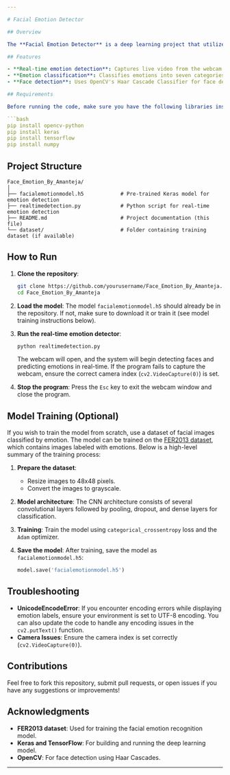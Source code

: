 ```yaml
---

# Facial Emotion Detector

## Overview

The **Facial Emotion Detector** is a deep learning project that utilizes a convolutional neural network (CNN) to detect and classify human emotions from real-time webcam footage. It recognizes seven basic emotions: Angry, Disgust, Fear, Happy, Neutral, Sad, and Surprise. The project uses OpenCV for face detection and Keras for emotion recognition.

## Features

- **Real-time emotion detection**: Captures live video from the webcam and predicts emotions for detected faces.
- **Emotion classification**: Classifies emotions into seven categories.
- **Face detection**: Uses OpenCV's Haar Cascade Classifier for face detection.

## Requirements

Before running the code, make sure you have the following libraries installed:

```bash
pip install opencv-python
pip install keras
pip install tensorflow
pip install numpy
```

## Project Structure

```
Face_Emotion_By_Amanteja/
│
├── facialemotionmodel.h5            # Pre-trained Keras model for emotion detection
├── realtimedetection.py             # Python script for real-time emotion detection
├── README.md                        # Project documentation (this file)
└── dataset/                         # Folder containing training dataset (if available)
```

## How to Run

1. **Clone the repository**:
   ```bash
   git clone https://github.com/yourusername/Face_Emotion_By_Amanteja.git
   cd Face_Emotion_By_Amanteja
   ```

2. **Load the model**:
   The model `facialemotionmodel.h5` should already be in the repository. If not, make sure to download it or train it (see model training instructions below).

3. **Run the real-time emotion detector**:
   ```bash
   python realtimedetection.py
   ```

   The webcam will open, and the system will begin detecting faces and predicting emotions in real-time. If the program fails to capture the webcam, ensure the correct camera index (`cv2.VideoCapture(0)`) is set.

4. **Stop the program**:
   Press the `Esc` key to exit the webcam window and close the program.

## Model Training (Optional)

If you wish to train the model from scratch, use a dataset of facial images classified by emotion. The model can be trained on the [FER2013 dataset](https://www.kaggle.com/c/challenges-in-representation-learning-facial-expression-recognition-challenge/data), which contains images labeled with emotions. Below is a high-level summary of the training process:

1. **Prepare the dataset**:
   - Resize images to 48x48 pixels.
   - Convert the images to grayscale.

2. **Model architecture**:
   The CNN architecture consists of several convolutional layers followed by pooling, dropout, and dense layers for classification.

3. **Training**:
   Train the model using `categorical_crossentropy` loss and the `Adam` optimizer.

4. **Save the model**:
   After training, save the model as `facialemotionmodel.h5`:
   ```python
   model.save('facialemotionmodel.h5')
   ```

## Troubleshooting

- **UnicodeEncodeError**: If you encounter encoding errors while displaying emotion labels, ensure your environment is set to UTF-8 encoding. You can also update the code to handle any encoding issues in the `cv2.putText()` function.
- **Camera Issues**: Ensure the camera index is set correctly (`cv2.VideoCapture(0)`).

## Contributions

Feel free to fork this repository, submit pull requests, or open issues if you have any suggestions or improvements!

## Acknowledgments

- **FER2013 dataset**: Used for training the facial emotion recognition model.
- **Keras and TensorFlow**: For building and running the deep learning model.
- **OpenCV**: For face detection using Haar Cascades.

---
```

